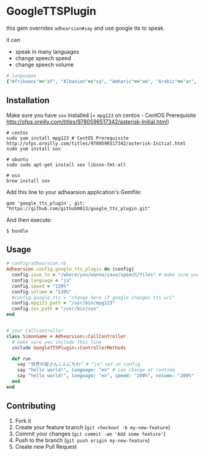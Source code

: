 GoogleTTSPlugin
==========================
this gem overrides `adhearsion#say` and use google tts to speak.

it can

- speak in many languages 
- change speech speed
- change speech volume

``` ruby
# languages
{"Afrikaans"=>"af", "Albanian"=>"sq", "Amharic"=>"am", "Arabic"=>"ar", "Armenian"=>"hy", "Azerbaijani"=>"az", "Basque"=>"eu", "Belarusian"=>"be", "Bengali"=>"bn", "Bihari"=>"bh", "Bosnian"=>"bs", "Breton"=>"br", "Bulgarian"=>"bg", "Cambodian"=>"km", "Catalan"=>"ca", "Chinese (Simplified)"=>"zh-CN", "Chinese (Traditional)"=>"zh-TW", "Corsican"=>"co", "Croatian"=>"hr", "Czech"=>"cs", "Danish"=>"da", "Dutch"=>"nl", "English"=>"en", "Esperanto"=>"eo", "Estonian"=>"et", "Faroese"=>"fo", "Filipino"=>"tl", "Finnish"=>"fi", "French"=>"fr", "Frisian"=>"fy", "Galician"=>"gl", "Georgian"=>"ka", "German"=>"de", "Greek"=>"el", "Guarani"=>"gn", "Gujarati"=>"gu", "Hacker"=>"xx-hacker", "Hausa"=>"ha", "Hebrew"=>"iw", "Hindi"=>"hi", "Hungarian"=>"hu", "Icelandic"=>"is", "Indonesian"=>"id", "Interlingua"=>"ia", "Irish"=>"ga", "Italian"=>"it", "Japanese"=>"ja", "Javanese"=>"jw", "Kannada"=>"kn", "Kazakh"=>"kk", "Kinyarwanda"=>"rw", "Kirundi"=>"rn", "Klingon"=>"xx-klingon", "Korean"=>"ko", "Kurdish"=>"ku", "Kyrgyz"=>"ky", "Laothian"=>"lo", "Latin"=>"la", "Latvian"=>"lv", "Lingala"=>"ln", "Lithuanian"=>"lt", "Macedonian"=>"mk", "Malagasy"=>"mg", "Malay"=>"ms", "Malayalam"=>"ml", "Maltese"=>"mt", "Maori"=>"mi", "Marathi"=>"mr", "Moldavian"=>"mo", "Mongolian"=>"mn", "Montenegrin"=>"sr-ME", "Nepali"=>"ne", "Norwegian"=>"no", "Norwegian (Nynorsk)"=>"nn", "Occitan"=>"oc", "Oriya"=>"or", "Oromo"=>"om", "Pashto"=>"ps", "Persian"=>"fa", "Pirate"=>"xx-pirate", "Polish"=>"pl", "Portuguese (Brazil)"=>"pt-BR", "Portuguese (Portugal)"=>"pt-PT", "Portuguese"=>"pt", "Punjabi"=>"pa", "Quechua"=>"qu", "Romanian"=>"ro", "Romansh"=>"rm", "Russian"=>"ru", "Scots Gaelic"=>"gd", "Serbian"=>"sr", "Serbo-Croatian"=>"sh", "Sesotho"=>"st", "Shona"=>"sn", "Sindhi"=>"sd", "Sinhalese"=>"si", "Slovak"=>"sk", "Slovenian"=>"sl", "Somali"=>"so", "Spanish"=>"es", "Sundanese"=>"su", "Swahili"=>"sw", "Swedish"=>"sv", "Tajik"=>"tg", "Tamil"=>"ta", "Tatar"=>"tt", "Telugu"=>"te", "Thai"=>"th", "Tigrinya"=>"ti", "Tonga"=>"to", "Turkish"=>"tr", "Turkmen"=>"tk", "Twi"=>"tw", "Uighur"=>"ug", "Ukrainian"=>"uk", "Urdu"=>"ur", "Uzbek"=>"uz", "Vietnamese"=>"vi", "Welsh"=>"cy", "Xhosa"=>"xh", "Yiddish"=>"yi", "Yoruba"=>"yo", "Zulu"=>"zu"}
```

## Installation

Make sure you have `sox` installed (+ `mpg123` on centos - CentOS Prerequisite http://ofps.oreilly.com/titles/9780596517342/asterisk-Initial.html)

    # centos
    sudo yum install mpg123 # CentOS Prerequisite http://ofps.oreilly.com/titles/9780596517342/asterisk-Initial.html
    sudo yum install sox

    # ubuntu
    sudo sudo apt-get install sox libsox-fmt-all

    # osx
    brew install sox

Add this line to your adhearsion application's Gemfile:

    gem 'google_tts_plugin', git: "https://github.com/github0013/google_tts_plugin.git"

And then execute:

    $ bundle

## Usage

``` ruby
# config/adhearsion.rb
Adhearsion.config.google_tts_plugin do |config|
  config.save_to = "/where/you/wanna/save/speech/files" # make sure you have permissions write
  config.language = "ja" 
  config.speed = "120%"
  config.volume = "130%"
  #config.google_tts = "change here if google changes tts uri" 
  config.mpg123_path = "/usr/bin/mpg123"
  config.sox_path = "/usr/bin/sox"
end


# your CallController
class SimonGame < Adhearsion::CallController
  # make sure you include this line
  include GoogleTTSPlugin::ControllerMethods

  def run
    say "世界の皆さんこんにちわ" # "ja" set at config
    say "hello world!", language: "en" # can change at runtime
    say "hello world!", language: "en", speed: "200%", volume: "200%"
  end
end
```

## Contributing

1. Fork it
2. Create your feature branch (`git checkout -b my-new-feature`)
3. Commit your changes (`git commit -am 'Add some feature'`)
4. Push to the branch (`git push origin my-new-feature`)
5. Create new Pull Request
